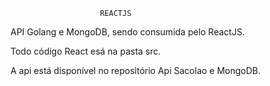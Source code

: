 						REACTJS

API Golang e MongoDB, sendo consumida pelo ReactJS.

Todo código React esá na pasta src.

A api está disponível no repositório Api Sacolao e MongoDB.

